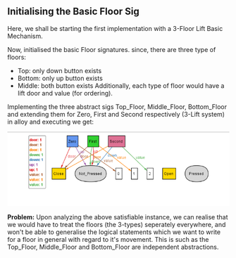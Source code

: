 ## Initialising the Basic Floor Sig

Here, we shall be starting the first implementation with a 3-Floor Lift Basic Mechanism.

Now, initialised the basic Floor signatures. since, there are three type of floors:
- Top: only down button exists
- Bottom: only up button exists
- Middle: both button exists
Additionally, each type of floor would have a lift door and value (for ordering). 

Implementing the three abstract sigs Top_Floor, Middle_Floor, Bottom_Floor and extending them for Zero, First and Second respectively (3-Lift system) in alloy and executing we get:

![Alloy_Diagram](1_Basic_Floor.png)  

**Problem:**
Upon analyzing the above satisfiable instance, we can realise that we would have to treat the floors (the 3-types) seperately everywhere, and won't be
able to generalise the logical statements which we want to write for a floor in general with regard to it's movement.
This is such as the Top_Floor, Middle_Floor and Bottom_Floor are independent abstractions.
